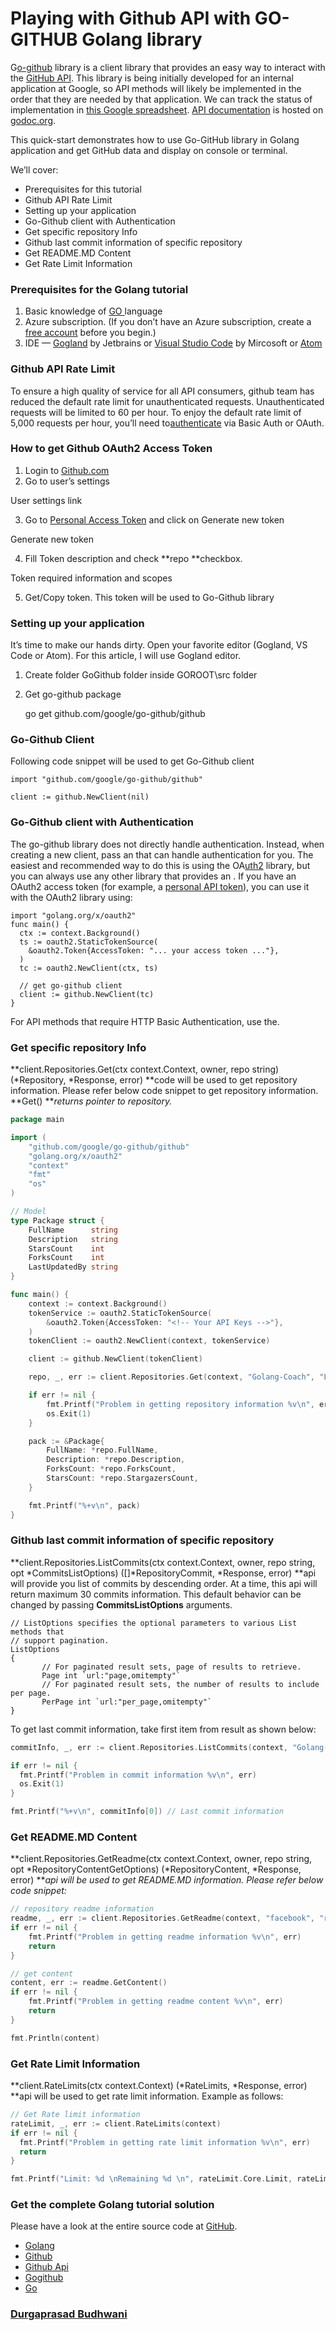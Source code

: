 # Playing with Github API with GO-GITHUB Golang library

G[o-github](https://github.com/google/go-github) library is a client library
that provides an easy way to interact with the [GitHub
API](http://developer.github.com/v3/). This library is being initially developed
for an internal application at Google, so API methods will likely be implemented
in the order that they are needed by that application. We can track the status
of implementation in [this Google
spreadsheet](https://docs.google.com/spreadsheet/ccc?key=0ApoVX4GOiXr-dGNKN1pObFh6ek1DR2FKUjBNZ1FmaEE&usp=sharing).
[API documentation](https://developer.github.com/v3/) is hosted on
[godoc.org](https://godoc.org/github.com/google/go-github/github).

This quick-start demonstrates how to use Go-GitHub library in Golang application
and get GitHub data and display on console or terminal.

We’ll cover:

* Prerequisites for this tutorial
* Github API Rate Limit
* Setting up your application
* Go-Github client with Authentication
* Get specific repository Info
* Github last commit information of specific repository
* Get README.MD Content
* Get Rate Limit Information

### Prerequisites for the Golang tutorial

1.  Basic knowledge of [GO ](https://golang.org/)language
1.  Azure subscription. (If you don’t have an Azure subscription, create a [free
account](https://azure.microsoft.com/free/?WT.mc_id=A261C142F) before you
begin.)
1.  IDE — [Gogland](https://www.jetbrains.com/go/) by Jetbrains or [Visual Studio
Code](https://code.visualstudio.com/) by Mircosoft or [Atom](https://atom.io/)

### Github API Rate Limit

To ensure a high quality of service for all API consumers, github team has
reduced the default rate limit for unauthenticated requests. Unauthenticated
requests will be limited to 60 per hour. To enjoy the default rate limit of
5,000 requests per hour, you’ll need
to[authenticate](https://developer.github.com/v3/#authentication) via Basic Auth
or OAuth.

### How to get Github OAuth2 Access Token

1.  Login to [Github.com](https://github.com/)
1.  Go to user’s settings

<span class="figcaption_hack">User settings link</span>

3. Go to [Personal Access Token](https://github.com/settings/tokens) and click
on Generate new token

<span class="figcaption_hack">Generate new token</span>

4. Fill Token description and check **repo **checkbox.

<span class="figcaption_hack">Token required information and scopes</span>

5. Get/Copy token. This token will be used to Go-Github library

### Setting up your application

It’s time to make our hands dirty. Open your favorite editor (Gogland, VS Code
or Atom). For this article, I will use Gogland editor.

1.  Create folder GoGithub folder inside GOROOT\src folder
1.  Get go-github package

    go get github.com/google/go-github/github

### Go-Github Client

Following code snippet will be used to get Go-Github client

    import "github.com/google/go-github/github"

    client := github.NewClient(nil)

### Go-Github client with Authentication

The go-github library does not directly handle authentication. Instead, when
creating a new client, pass an  that can handle authentication for you. The
easiest and recommended way to do this is using the
OA[uth2](https://github.com/golang/oauth2) library, but you can always use any
other library that provides an . If you have an OAuth2 access token (for
example, a [personal API
token](https://github.com/blog/1509-personal-api-tokens)), you can use it with
the OAuth2 library using:

    import "golang.org/x/oauth2"
    func main() {
      ctx := context.Background()
      ts := oauth2.StaticTokenSource(
        &oauth2.Token{AccessToken: "... your access token ..."},
      )
      tc := oauth2.NewClient(ctx, ts)

      // get go-github client
      client := github.NewClient(tc)
    }

For API methods that require HTTP Basic Authentication, use the.

### Get specific repository Info

**client.Repositories.Get(ctx context.Context, owner, repo string) (*Repository,
*Response, error) **code will be used to get repository information. Please
refer below code snippet to get repository information. **Get() ***returns
pointer to repository.*

```go
package main

import (
	"github.com/google/go-github/github"
	"golang.org/x/oauth2"
	"context"
	"fmt"
	"os"
)

// Model
type Package struct {
	FullName      string
	Description   string
	StarsCount    int
	ForksCount    int
	LastUpdatedBy string
}

func main() {
	context := context.Background()
	tokenService := oauth2.StaticTokenSource(
		&oauth2.Token{AccessToken: "<!-- Your API Keys -->"},
	)
	tokenClient := oauth2.NewClient(context, tokenService)

	client := github.NewClient(tokenClient)

	repo, _, err := client.Repositories.Get(context, "Golang-Coach", "Lessons")

	if err != nil {
		fmt.Printf("Problem in getting repository information %v\n", err)
		os.Exit(1)
	}

	pack := &Package{
		FullName: *repo.FullName,
		Description: *repo.Description,
		ForksCount: *repo.ForksCount,
		StarsCount: *repo.StargazersCount,
	}

	fmt.Printf("%+v\n", pack)
}
```

### Github last commit information of specific repository

**client.Repositories.ListCommits(ctx context.Context, owner, repo string, opt
*CommitsListOptions) ([]*RepositoryCommit, *Response, error) **api will provide
you list of commits by descending order. At a time, this api will return maximum
30 commits information. This default behavior can be changed by passing
**CommitsListOptions** arguments.

    // ListOptions specifies the optional parameters to various List methods that
    // support pagination.
    ListOptions 
    {
           // For paginated result sets, page of results to retrieve.
           Page int `url:"page,omitempty"`
           // For paginated result sets, the number of results to include per page.
           PerPage int `url:"per_page,omitempty"`
    }

To get last commit information, take first item from result as shown below:

```go
commitInfo, _, err := client.Repositories.ListCommits(context, "Golang-Coach", "Lessons", nil)

if err != nil {
  fmt.Printf("Problem in commit information %v\n", err)
  os.Exit(1)
}

fmt.Printf("%+v\n", commitInfo[0]) // Last commit information
```

### Get README.MD Content

**client.Repositories.GetReadme(ctx context.Context, owner, repo string, opt
*RepositoryContentGetOptions) (*RepositoryContent, *Response, error) ***api will
be used to get README.MD information. Please refer below code snippet:*
```go
// repository readme information
readme, _, err := client.Repositories.GetReadme(context, "facebook", "react-native", nil)
if err != nil {
	fmt.Printf("Problem in getting readme information %v\n", err)
	return
}

// get content
content, err := readme.GetContent()
if err != nil {
	fmt.Printf("Problem in getting readme content %v\n", err)
	return
}

fmt.Println(content)
```

### Get Rate Limit Information

**client.RateLimits(ctx context.Context) (*RateLimits, *Response, error) **api
will be used to get rate limit information. Example as follows:
```go
// Get Rate limit information
rateLimit, _, err := client.RateLimits(context)
if err != nil {
  fmt.Printf("Problem in getting rate limit information %v\n", err)
  return
}

fmt.Printf("Limit: %d \nRemaining %d \n", rateLimit.Core.Limit, rateLimit.Core.Remaining ) // Last rate limit information
```

### Get the complete Golang tutorial solution

Please have a look at the entire source code at
[GitHub](https://github.com/Golang-Coach/Lessons/tree/master/GoGithub).

* [Golang](https://medium.com/tag/golang?source=post)
* [Github](https://medium.com/tag/github?source=post)
* [Github Api](https://medium.com/tag/github-api?source=post)
* [Gogithub](https://medium.com/tag/gogithub?source=post)
* [Go](https://medium.com/tag/go?source=post)

### [Durgaprasad Budhwani](https://medium.com/@durgaprasadbudhwani)
